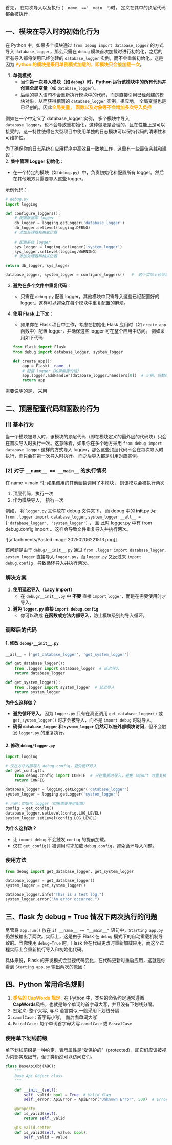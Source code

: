 首先， 在每次导入以及执行 (`__name__=="__main__"`)时， 定义在其中的顶层代码都会被执行，
## 一、模块在导入时的初始化行为
在 Python 中，如果多个模块通过 `from debug import database_logger` 的方式导入 `database_logger`，那么只需在 `debug` 模块首次加载时进行初始化，之后的所有导入都将使用已经创建的 `database_logger` 实例，而不会重新初始化。这是因为 <b><mark style="background: transparent; color: orange">Python 的模块是采用单例模式加载的，即模块只会被加载一次</mark></b>。 

1. **单例模式**:  
   - 当你**第一次导入模块（如 `debug`）时，Python 运行该模块中的所有代码并创建全局变量**（如 `database_logger`）。
   - 后续的导入语句不会重新执行模块中的代码，而是直接引用已经创建的模块对象，从而获得相同的 `database_logger` 实例。相应地， 全局变量也是已经创的。因此<b><mark style="background: transparent; color: orange">全局变量， 函数以及对象等不会增加多次导入负担 </mark></b>

例如在一个中定义了 database_logger 实例， 多个模块中导入 `database_logger`，也不会导致重初始化，这种做法是合理的，且在性能上是可以接受的。这一特性使得在大型项目中使用单独的日志模块可以保持代码的清晰性和可维护性。


为了确保你的日志系统在应用程序中高效且一致地工作，这里有一些最佳实践和建议：  
2. **集中管理 Logger 初始化**：
   - 在一个特定的模块（如 `debug.py`）中，负责初始化和配置所有 logger。然后在其他地方只需要导入这些 logger。

   示例代码：
```python
# debug.py
import logging

def configure_loggers():
	# 配置数据库 logger
	db_logger = logging.getLogger('database_logger')
	db_logger.setLevel(logging.DEBUG)
	# 添加处理器和格式化器
	
	# 配置系统 logger
	sys_logger = logging.getLogger('system_logger')
	sys_logger.setLevel(logging.WARNING)
	# 添加处理器和格式化器

return db_logger, sys_logger

database_logger, system_logger = configure_loggers()   #  这个实际上也会重复执行, 导致资源浪费 
```
3. **避免在多个文件中重复代码**：
   - 只需在 `debug.py` 配置 logger，其他模块中只需导入这些已经配置好的 logger。这样可以避免在每个模块中重复配置的麻烦。 

4. **使用 Flask 上下文**：
   - 如果你在 Flask 项目中工作，考虑在初始化 Flask 应用时（如 `create_app` 函数中）配置 logger，并确保这些 logger 可在整个应用中访问。  例如采用如下代码: 
   ```python
   from flask import Flask
   from debug import database_logger, system_logger
   
   def create_app():
       app = Flask(__name__)
       # 配置 logger（如果需要的话）
       app.logger.addHandler(database_logger.handlers[0])  # 示例，将数据库 logger 的 handler 添加到 Flask logger
       return app
   ```

需要说明的是， 采用 

## 二、顶层配置代码和函数的行为
### (1) 基本行为
当一个模块被导入时，该模块的顶层代码（即在模块定义的最外层的代码块）只会在首次导入时执行一次。这意味着，如果你在多个地方采用 `from debug import database_logger` 这样的方式导入 logger，那么这些顶层代码不会在每次导入时执行，而只会在第一次导入时执行。 而之后导入都是引用对应实例。


### (2) 对于 `__name__ == __main__`  的执行情况
在 name = main 时; 如果调用的其他函数调用了本模块， 则该模块会被执行两次 

1. 顶层代码，执行一次
2. 作为模块导入， 执行一次 

例如， 将 `logger.py` 文件放在 debug 文件夹下， 而 debug 中的 __init__.py 为: `from .logger import database_logger`, `system_logger __all__ = ['database_logger', 'system_logger']` ，  且 此时 logger.py 中有 from debug.config import ... 这样会导致文件重复导入并执行两次。

![[attachments/Pasted image 20250206221513.png]] 

该问题是由于 `debug/__init__.py` 通过 `from .logger import database_logger, system_logger` 直接导入 `logger.py`，而 `logger.py` 又反过来 `import debug.config`，导致循环导入并执行两次。

### **解决方案** 
1. **使用延迟导入（Lazy Import）**
    - 在 `debug/__init__.py` 中 **不要** 直接 `import` `logger`，而是在需要使用时才导入。
2. **避免 `logger.py` 直接 `import debug.config`**
    - 你可以改成 **在函数或方法内部导入**，防止模块级别的导入循环。

### **调整后的代码**

#### **1. 修改 `debug/__init__.py`**

```python
__all__ = ['get_database_logger', 'get_system_logger']

def get_database_logger():
    from .logger import database_logger  # 延迟导入
    return database_logger

def get_system_logger():
    from .logger import system_logger  # 延迟导入
    return system_logger
```
**为什么这样做？**
- **避免循环导入**，因为 `logger.py` 只有在真正调用 `get_database_logger()` 或 `get_system_logger()` 时才会被导入，而不是 `import debug` 时就导入。
- **确保 `database_logger` 和 `system_logger` 仍然可以被外部模块访问**，但不会触发 `logger.py` 的重复执行。
#### **2. 修改 `debug/logger.py`**

```python
import logging

# 仅在方法内部导入 debug.config，避免循环导入
def get_config():
    from debug.config import CONFIG  # 只在需要时导入，避免 import 时重复执行
    return CONFIG

database_logger = logging.getLogger('database_logger')
system_logger = logging.getLogger('system_logger')

# 示例：初始化 logger（如果需要使用配置）
config = get_config()
database_logger.setLevel(config.LOG_LEVEL)
system_logger.setLevel(config.LOG_LEVEL)
```
**为什么这样改？**
- 让 `import debug` 不会触发 `config` 的提前加载。
- 仅在 `get_config()` 被调用时才加载 `debug.config`，避免循环导入问题。
### **使用方法**
```python
from debug import get_database_logger, get_system_logger

database_logger = get_database_logger()
system_logger = get_system_logger()

database_logger.info("This is a test log.")
system_logger.error("An error occurred.")
```

## 三、flask 为 debug = True 情况下两次执行的问题
尽管将 `app.run()` 放在 `if __name__ == "__main__"` 语句中，`Starting app.py` 仍然被输出了两次。实际上，这是由于 Flask 在 `debug` 模式下的自动重载机制导致的。当你使用 `debug=True` 时，Flask 会在代码更改时重新加载应用，而这个过程实际上会重新执行导入和初始化代码。

具体来说，Flask 的开发模式会监视代码变化，在代码更新时重启应用，这就是你看到 `Starting app.py` 输出两次的原因： 

## 四、Python 常用命名规则
1. <b><mark style="background: transparent; color: orange">类名的 CapWords 规定</mark></b> : 在 Python 中，类名的命名约定通常遵循 **CapWords**风格，也就是每个单词的首字母大写，并且没有下划线分隔。 
2. 宏定义: 整个大写, 与 C 语言类似,一般采用下划线分隔
3.  `camelCase` : 首字母小写， 而后面单词大写 
4.  `PascalCase` :  每个单词首字母大写
`camelCase` 或 `PascalCase`  


### 使用单下划线前缀
单下划线前缀是一种约定，表示属性是“受保护的”（protected），即它们应该被视为内部实现细节，但子类仍然可以访问它们。

```python
class BaseApiObj(ABC):
    """
    Base Api Object class
    """

    def __init__(self):
        self._valid: bool = True  # Valid flag
        self._error: ApiError = ApiError("Unknown Error", 500)  # Error object

    @property
    def is_valid(self):
        return self._valid

    @is_valid.setter
    def is_valid(self, value: bool):
        self._valid = value
```
